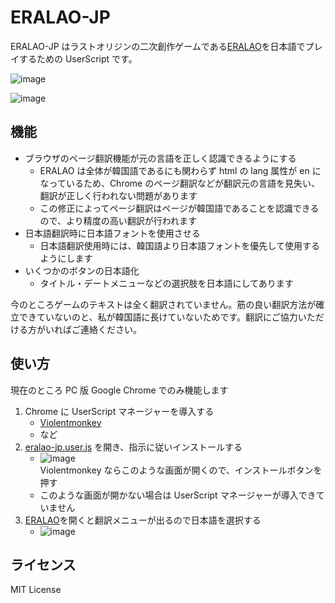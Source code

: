 # ERALAO-JP

ERALAO-JP はラストオリジンの二次創作ゲームである[ERALAO](http://eralao.com/)を日本語でプレイするための UserScript です。

![image](https://user-images.githubusercontent.com/3516343/194895886-6fadf54e-0ecc-442a-a5bf-96f7cbee3e38.png)

![image](https://user-images.githubusercontent.com/3516343/194897368-53ff3339-6cce-49e6-8057-37c4c5b74f43.png)

## 機能

-   ブラウザのページ翻訳機能が元の言語を正しく認識できるようにする
    -   ERALAO は全体が韓国語であるにも関わらず html の lang 属性が en になっているため、Chrome のページ翻訳などが翻訳元の言語を見失い、翻訳が正しく行われない問題があります
    -   この修正によってページ翻訳はページが韓国語であることを認識できるので、より精度の高い翻訳が行われます
-   日本語翻訳時に日本語フォントを使用させる
    -   日本語翻訳使用時には、韓国語より日本語フォントを優先して使用するようにします
-   いくつかのボタンの日本語化
    -   タイトル・デートメニューなどの選択肢を日本語にしてあります

今のところゲームのテキストは全く翻訳されていません。筋の良い翻訳方法が確立できていないのと、私が韓国語に長けていないためです。翻訳にご協力いただける方がいればご連絡ください。

## 使い方

現在のところ PC 版 Google Chrome でのみ機能します

1. Chrome に UserScript マネージャーを導入する
    - [Violentmonkey](https://chrome.google.com/webstore/detail/violentmonkey/jinjaccalgkegednnccohejagnlnfdag)
    - など
2. [eralao-jp.user.js](https://github.com/eai04191/eralao-jp/raw/dist/eralao-jp.user.js) を開き、指示に従いインストールする
    - ![image](https://user-images.githubusercontent.com/3516343/194890225-62f7969a-7841-403e-981f-3be5ee2a8f9c.png)  
      Violentmonkey ならこのような画面が開くので、インストールボタンを押す
    - このような画面が開かない場合は UserScript マネージャーが導入できていません
3. [ERALAO](http://eralao.com/)を開くと翻訳メニューが出るので日本語を選択する
    - ![image](https://user-images.githubusercontent.com/3516343/194898399-fd416559-6a5a-475a-bf57-bd03687c8588.png)

## ライセンス

MIT License
